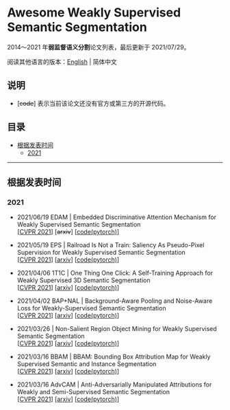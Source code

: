 # Awesome Weakly Supervised Semantic Segmentation

2014～2021 年**弱监督语义分割**论文列表，最后更新于 2021/07/29。

阅读其他语言的版本：[English](./README.md) | 简体中文

## 说明

* [~~code~~] 表示当前该论文还没有官方或第三方的开源代码。

## 目录

* [根据发表时间](#根据发表时间)
    * [2021](#2021)

---

## 根据发表时间

### 2021

* 2021/06/19 EDAM | Embedded Discriminative Attention Mechanism for Weakly Supervised Semantic Segmentation<br/>
[[CVPR 2021](https://openaccess.thecvf.com/content/CVPR2021/html/Wu_Embedded_Discriminative_Attention_Mechanism_for_Weakly_Supervised_Semantic_Segmentation_CVPR_2021_paper.html)]
[~~arxiv~~]
[[code(pytorch)](https://github.com/allenwu97/EDAM)]

* 2021/05/19 EPS | Railroad Is Not a Train: Saliency As Pseudo-Pixel Supervision for Weakly Supervised Semantic Segmentation<br/>
[[CVPR 2021](https://openaccess.thecvf.com/content/CVPR2021/html/Lee_Railroad_Is_Not_a_Train_Saliency_As_Pseudo-Pixel_Supervision_for_CVPR_2021_paper.html)]
[[arxiv](https://arxiv.org/abs/2105.08965)]
[[code(pytorch)](https://github.com/halbielee/EPS)]

* 2021/04/06 1T1C | One Thing One Click: A Self-Training Approach for Weakly Supervised 3D Semantic Segmentation<br/>
[[CVPR 2021](https://openaccess.thecvf.com/content/CVPR2021/html/Liu_One_Thing_One_Click_A_Self-Training_Approach_for_Weakly_Supervised_CVPR_2021_paper.html)]
[[arxiv](https://arxiv.org/abs/2104.02246)]
[[code(pytorch)](https://github.com/liuzhengzhe/One-Thing-One-Click)]

* 2021/04/02 BAP+NAL | Background-Aware Pooling and Noise-Aware Loss for Weakly-Supervised Semantic Segmentation<br/>
[[CVPR 2021](https://openaccess.thecvf.com/content/CVPR2021/html/Oh_Background-Aware_Pooling_and_Noise-Aware_Loss_for_Weakly-Supervised_Semantic_Segmentation_CVPR_2021_paper.html)]
[[arxiv](https://arxiv.org/abs/2104.00905)]
[[code(pytorch)](https://github.com/cvlab-yonsei/BANA)]

* 2021/03/26 | Non-Salient Region Object Mining for Weakly Supervised Semantic Segmentation<br/>
[[CVPR 2021](https://openaccess.thecvf.com/content/CVPR2021/html/Yao_Non-Salient_Region_Object_Mining_for_Weakly_Supervised_Semantic_Segmentation_CVPR_2021_paper.html)]
[[arxiv](https://arxiv.org/abs/2103.14581)]
[[code(pytorch)](https://github.com/NUST-Machine-Intelligence-Laboratory/nsrom)]

* 2021/03/16 BBAM | BBAM: Bounding Box Attribution Map for Weakly Supervised Semantic and Instance Segmentation<br/>
[[CVPR 2021](https://openaccess.thecvf.com/content/CVPR2021/html/Lee_BBAM_Bounding_Box_Attribution_Map_for_Weakly_Supervised_Semantic_and_CVPR_2021_paper.html)]
[[arxiv](https://arxiv.org/abs/2103.08907)]
[[code(pytorch)](https://github.com/jbeomlee93/BBAM)]

* 2021/03/16 AdvCAM | Anti-Adversarially Manipulated Attributions for Weakly and Semi-Supervised Semantic Segmentation<br/>
[[CVPR 2021](https://openaccess.thecvf.com/content/CVPR2021/html/Lee_Anti-Adversarially_Manipulated_Attributions_for_Weakly_and_Semi-Supervised_Semantic_Segmentation_CVPR_2021_paper.html)]
[[arxiv](https://arxiv.org/abs/2103.08896)]
[[code(pytorch)](https://github.com/jbeomlee93/AdvCAM)]
